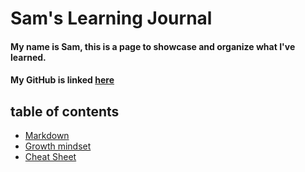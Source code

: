 # Sam's Learning Journal
#### My name is Sam, this is a page to showcase and organize what I've learned.  
#### My GitHub is linked [here](https://github.com/sam-thurman) 

## table of contents
- [Markdown](markdown.md)
- [Growth mindset](growth-mindset.md)
- [Cheat Sheet](cheatsheet.md)
